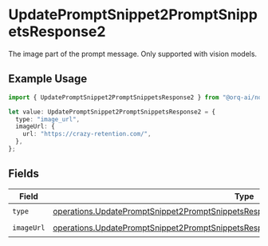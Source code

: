 # UpdatePromptSnippet2PromptSnippetsResponse2

The image part of the prompt message. Only supported with vision models.

## Example Usage

```typescript
import { UpdatePromptSnippet2PromptSnippetsResponse2 } from "@orq-ai/node/models/operations";

let value: UpdatePromptSnippet2PromptSnippetsResponse2 = {
  type: "image_url",
  imageUrl: {
    url: "https://crazy-retention.com/",
  },
};
```

## Fields

| Field                                                                                                                                                                                              | Type                                                                                                                                                                                               | Required                                                                                                                                                                                           | Description                                                                                                                                                                                        |
| -------------------------------------------------------------------------------------------------------------------------------------------------------------------------------------------------- | -------------------------------------------------------------------------------------------------------------------------------------------------------------------------------------------------- | -------------------------------------------------------------------------------------------------------------------------------------------------------------------------------------------------- | -------------------------------------------------------------------------------------------------------------------------------------------------------------------------------------------------- |
| `type`                                                                                                                                                                                             | [operations.UpdatePromptSnippet2PromptSnippetsResponse200ApplicationJSONResponseBodyType](../../models/operations/updatepromptsnippet2promptsnippetsresponse200applicationjsonresponsebodytype.md) | :heavy_check_mark:                                                                                                                                                                                 | N/A                                                                                                                                                                                                |
| `imageUrl`                                                                                                                                                                                         | [operations.UpdatePromptSnippet2PromptSnippetsResponseImageUrl](../../models/operations/updatepromptsnippet2promptsnippetsresponseimageurl.md)                                                     | :heavy_check_mark:                                                                                                                                                                                 | N/A                                                                                                                                                                                                |
